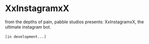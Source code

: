 # XxInstagramxX

from the depths of pain, pabble studios presents: XxInstagramxX, the ultimate instagram bot.
<br><br>
```[in development...]```
